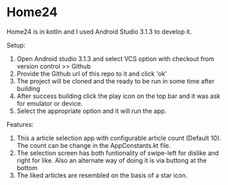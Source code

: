 # Home24

Home24 is in kotlin and I used Android Studio 3.1.3 to develop it. 

Setup:
1) Open Android studio 3.1.3 and select VCS option with checkout from version control >> Github 
2) Provide the Github url of this repo to it and click 'ok'
3) The project will be cloned and the ready to be run in some time after building
4) After success building click the play icon on the top bar and it was ask for emulator or device.
5) Select the appropriate option and it will run the app.

Features:
1) This a article selection app with configurable article count (Default 10). The count can be change in the AppConstants.kt file.
2) The selection screen has both funtionality of swipe-left for dislike and right for like. Also an alternate way of doing it is via buttong at the bottom
3) The liked articles are resembled on the basis of a star icon.

